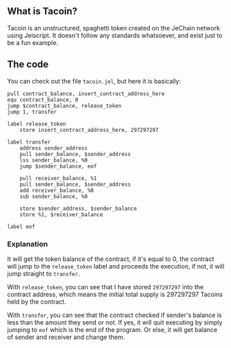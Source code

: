 ## What is Tacoin?
Tacoin is an unstructured, spaghetti token created on the JeChain network using Jelscript. It doesn't follow any standards whatsoever, and exist just to be a fun example.

## The code
You can check out the file `tacoin.jel`, but here it is basically:
```
pull contract_balance, insert_contract_address_here
equ contract_balance, 0
jump $contract_balance, release_token
jump 1, transfer

label release_token
	store insert_contract_address_here, 297297297

label transfer
	address sender_address
	pull sender_balance, $sender_address
	lss sender_balance, %0
	jump $sender_balance, eof

	pull receiver_balance, %1
	pull sender_balance, $sender_address
	add receiver_balance, %0
	sub sender_balance, %0

	store $sender_address, $sender_balance
	store %1, $receiver_balance

label eof
```

### Explanation
It will get the token balance of the contract, if it's equal to 0, the contract will jump to the `release_token` label and proceeds the execution, if not, it will jump straight to `transfer`.

With `release_token`, you can see that I have stored `297297297` into the contract address, which means the initial total supply is 297297297 Tacoins held by the contract.

With `transfer`, you can see that the contract checked if sender's balance is less than the amount they send or not. If yes, it will quit executing by simply jumping to `eof` which  is the end of the program. Or else, it will get balance of sender and receiver and change them.
